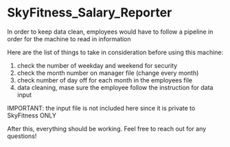 # SkyFitness_Salary_Reporter

In order to keep data clean, employees would have to follow a pipeline in order for the machine to read in information

Here are the list of things to take in consideration before using this machine:
1) check the number of weekday and weekend for security
2) check the month number on manager file (change every month)
3) check number of day off for each month in the employees file
4) data cleaning, mase sure the employee follow the instruction for data input

IMPORTANT: the input file is not included here since it is private to SkyFitness ONLY

After this, everything should be working. Feel free to reach out for any questions!
